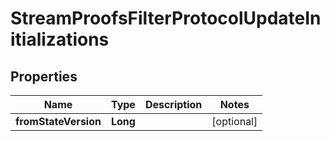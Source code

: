 

# StreamProofsFilterProtocolUpdateInitializations


## Properties

| Name | Type | Description | Notes |
|------------ | ------------- | ------------- | -------------|
|**fromStateVersion** | **Long** |  |  [optional] |



